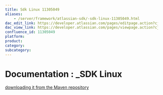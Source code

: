 ```yaml
---
title: Sdk Linux 11305049
aliases:
    - /server/framework/atlassian-sdk/-sdk-linux-11305049.html
dac_edit_link: https://developer.atlassian.com/pages/editpage.action?cjm=wozere&pageId=11305049
dac_view_link: https://developer.atlassian.com/pages/viewpage.action?cjm=wozere&pageId=11305049
confluence_id: 11305049
platform:
product:
category:
subcategory:
---
```

# Documentation : \_SDK Linux

<a href="https://my.atlassian.com/login?destination=https://maven.atlassian.com/public/com/atlassian/amps/atlassian-plugin-sdk/3.11/atlassian-plugin-sdk-3.11.tar.gz&amp;" class="external-link">downloading it from the Maven repository</a>





















































































































































































































































